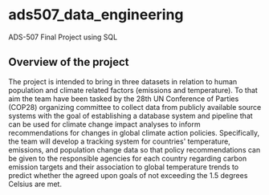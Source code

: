 # ads507_data_engineering
ADS-507 Final Project using SQL

## Overview of the project
The project is intended to bring in three datasets in relation to human population and climate related factors (emissions and temperature). To that aim the team have been tasked by the 28th UN Conference of Parties (COP28) organizing committee to collect data from publicly available source systems with the goal of establishing a database system and pipeline that can be used for climate change impact analyses to inform recommendations for changes in global climate action policies. Specifically, the team will develop a tracking system for countries' temperature, emissions, and population change data so that policy recommendations can be given to the responsible agencies for each country regarding carbon emission targets and their association to global temperature trends to predict whether the agreed upon goals of not exceeding the 1.5 degrees Celsius are met.
